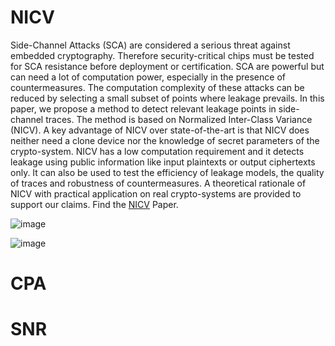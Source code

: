# NICV

Side-Channel Attacks (SCA) are considered a serious threat against embedded cryptography. Therefore security-critical chips must be tested for SCA resistance before deployment or certification. SCA are powerful but can need a lot of
computation power, especially in the presence of countermeasures. The computation
complexity of these attacks can be reduced by selecting a small subset of points
where leakage prevails. In this paper, we propose a method to detect relevant leakage
points in side-channel traces. The method is based on Normalized Inter-Class Variance
(NICV). A key advantage of NICV over state-of-the-art is that NICV does neither
need a clone device nor the knowledge of secret parameters of the crypto-system.
NICV has a low computation requirement and it detects leakage using public information like input plaintexts or output ciphertexts only. It can also be used to test the
efficiency of leakage models, the quality of traces and robustness of countermeasures.
A theoretical rationale of NICV with practical application on real crypto-systems are
provided to support our claims.
Find the [NICV](https://eprint.iacr.org/2013/717.pdf) Paper.

![image](https://user-images.githubusercontent.com/54579704/232786723-441817d2-737c-4b46-9419-97fa433ee868.png)

![image](https://user-images.githubusercontent.com/54579704/232786765-3cc79ad1-8f37-4b01-ba81-b94a514631d8.png)


# CPA


# SNR
